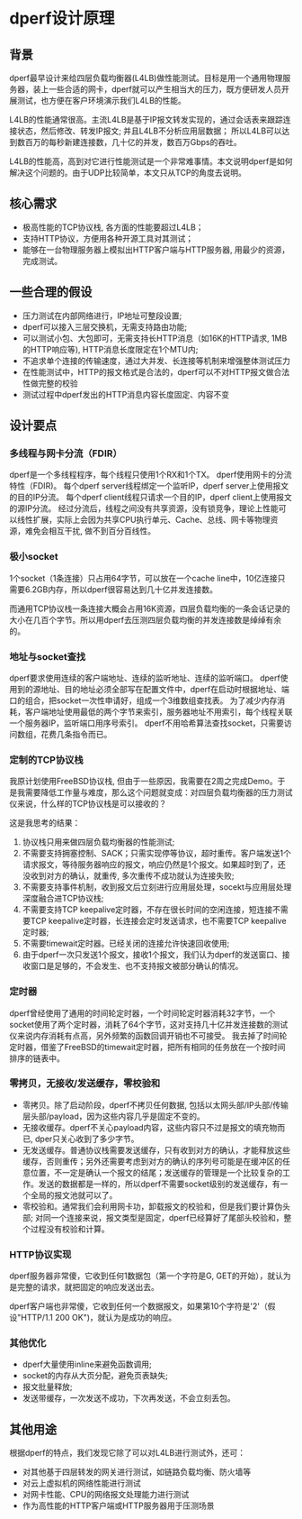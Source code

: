 # dperf设计原理

## 背景
dperf最早设计来给四层负载均衡器(L4LB)做性能测试。目标是用一个通用物理服务器，装上一些合适的网卡，dperf就可以产生相当大的压力，既方便研发人员开展测试，也方便在客户环境演示我们L4LB的性能。

L4LB的性能通常很高。主流L4LB是基于IP报文转发实现的，通过会话表来跟踪连接状态，然后修改、转发IP报文; 并且L4LB不分析应用层数据； 所以L4LB可以达到数百万的每秒新建连接数，几十亿的并发，数百万Gbps的吞吐。

L4LB的性能高，高到对它进行性能测试是一个非常难事情。本文说明dperf是如何解决这个问题的。由于UDP比较简单，本文只从TCP的角度去说明。

## 核心需求
- 极高性能的TCP协议栈, 各方面的性能要超过L4LB；
- 支持HTTP协议，方便用各种开源工具对其测试；
- 能够在一台物理服务器上模拟出HTTP客户端与HTTP服务器, 用最少的资源，完成测试。

## 一些合理的假设
- 压力测试在内部网络进行，IP地址可整段设置;
- dperf可以接入三层交换机，无需支持路由功能;
- 可以测试小包、大包即可，无需支持长HTTP消息（如16K的HTTP请求, 1MB的HTTP响应等), HTTP消息长度限定在1个MTU内;
- 不追求单个连接的传输速度，通过大并发、长连接等机制来增强整体测试压力
- 在性能测试中，HTTP的报文格式是合法的，dperf可以不对HTTP报文做合法性做完整的校验
- 测试过程中dperf发出的HTTP消息内容长度固定、内容不变

## 设计要点
### 多线程与网卡分流（FDIR）
dperf是一个多线程程序，每个线程只使用1个RX和1个TX。
dperf使用网卡的分流特性（FDIR)。
每个dperf server线程绑定一个监听IP，dperf server上使用报文的目的IP分流。
每个dperf client线程只请求一个目的IP，dperf client上使用报文的源IP分流。
经过分流后，线程之间没有共享资源，没有锁竞争，理论上性能可以线性扩展，实际上会因为共享CPU执行单元、Cache、总线、网卡等物理资源，难免会相互干扰, 做不到百分百线性。

### 极小socket
1个socket（1条连接）只占用64字节，可以放在一个cache line中，10亿连接只需要6.2GB内存，所以dperf很容易达到几十亿并发连接数。

而通用TCP协议栈一条连接大概会占用16K资源，四层负载均衡的一条会话记录的大小在几百个字节。所以用dperf去压测四层负载均衡的并发连接数是绰绰有余的。

### 地址与socket查找
dperf要求使用连续的客户端地址、连续的监听地址、连续的监听端口。
dperf使用到的源地址、目的地址必须全部写在配置文件中，dperf在启动时根据地址、端口的组合，把socket一次性申请好，组成一个3维数组查找表。
为了减少内存消耗，客户端地址使用最低的两个字节来索引，服务器地址不用索引，每个线程关联一个服务器IP，监听端口用序号索引。
dperf不用哈希算法查找socket，只需要访问数组，花费几条指令而已。

### 定制的TCP协议栈
我原计划使用FreeBSD协议栈, 但由于一些原因，我需要在2周之完成Demo。于是我需要降低工作量与难度，那么这个问题就变成：对四层负载均衡器的压力测试仪来说，什么样的TCP协议栈是可以接收的？

这是我思考的结果：
1. 协议栈只用来做四层负载均衡器的性能测试;
2. 不需要支持拥塞控制、SACK；只需实现停等协议，超时重传。客户端发送1个请求报文，等待服务器响应的报文，响应仍然是1个报文。如果超时到了，还没收到对方的确认，就重传, 多次重传不成功就认为连接失败;
3. 不需要支持事件机制，收到报文后立刻进行应用层处理，socekt与应用层处理深度融合进TCP协议栈;
4. 不需要支持TCP keepalive定时器，不存在很长时间的空闲连接，短连接不需要TCP keepalive定时器，长连接会定时发送请求，也不需要TCP keepalive定时器;
5. 不需要timewait定时器。已经关闭的连接允许快速回收使用;
6. 由于dperf一次只发送1个报文，接收1个报文，我们认为dperf的发送窗口、接收窗口是足够的，不会发生、也不支持报文被部分确认的情况。

### 定时器
dperf曾经使用了通用的时间轮定时器，一个时间轮定时器消耗32字节，一个socket使用了两个定时器，消耗了64个字节，这对支持几十亿并发连接数的测试仪来说内存消耗有点高，另外频繁的函数回调开销也不可接受。
我去掉了时间轮定时器，借鉴了FreeBSD的timewait定时器，把所有相同的任务放在一个按时间排序的链表中。

### 零拷贝，无接收/发送缓存，零校验和
- 零拷贝。除了启动阶段，dperf不拷贝任何数据, 包括以太网头部/IP头部/传输层头部/payload，因为这些内容几乎是固定不变的。
- 无接收缓存。dperf不关心payload内容，这些内容只不过是报文的填充物而已, dper只关心收到了多少字节。
- 无发送缓存。普通协议栈需要发送缓存，只有收到对方的确认，才能释放这些缓存，否则重传；另外还需要考虑到对方的确认的序列号可能是在缓冲区的任意位置，不一定是确认一个报文的结尾；发送缓存的管理是一个比较复杂的工作。发送的数据都是一样的，所以dperf不需要socket级别的发送缓存，有一个全局的报文池就可以了。
- 零校验和。通常我们会利用网卡功，卸载报文的校验和，但是我们要计算伪头部; 对同一个连接来说，报文类型是固定，dperf已经算好了尾部头校验和，整个过程没有校验和计算。

### HTTP协议实现
dperf服务器非常傻，它收到任何1数据包（第一个字符是G, GET的开始），就认为是完整的请求，就把固定的响应发送出去。

dperf客户端也非常傻，它收到任何一个数据报文，如果第10个字符是'2'（假设"HTTP/1.1 200 OK")，就认为是成功的响应。

### 其他优化
- dperf大量使用inline来避免函数调用;
- socket的内存从大页分配，避免页表缺失;
- 报文批量释放;
- 发送带缓存，一次发送不成功，下次再发送，不会立刻丢包。

## 其他用途
根据dperf的特点，我们发现它除了可以对L4LB进行测试外，还可：
- 对其他基于四层转发的网关进行测试，如链路负载均衡、防火墙等
- 对云上虚拟机的网络性能进行测试
- 对网卡性能、CPU的网络报文处理能力进行测试
- 作为高性能的HTTP客户端或HTTP服务器用于压测场景
